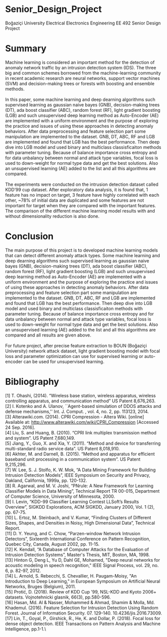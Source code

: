# Senior_Design_Project
Boğaziçi University Electrical Electronics Engineering EE 492 Senior Design Project

# Summary

  Machine learning is considered an important method for the detection of anomaly network traffic by an intrusion detection system (IDS). The three big and common schemes borrowed from the machine-learning community in recent academic research are neural networks, support vector machines (SVM) and decision-making trees or forests with boosting and ensemble methods.\
 \
  In this paper, some machine learning and deep dearning algorithms such supervised learning as  gaussian naive bayes (GNB), decision-making trees (DT), ada boost classifier (ABC), random forest (RF), light gradient boosting (LGB) and such unsupervised deep learning method as Auto-Encoder (AE) are implemented with a uniform environment and the purpose of exploring the practice and issues of using these approaches in detecting anomaly behaviors. After data preprocessing and feature selection part some manipulation are implemented to the dataset. GNB, DT, ABC, RF and LGB are implemented and found that LGB has the best performance. Then deep dive into LGB model and used binary and multiclass classisficaiton methods with parameter tuning. Because of balance importance cross entropy and for data unbalancy between normal and attack type variables, focal loss is used to down-weight for normal type data and get the best solutions. Also an unsupervised learning (AE) added to the list and all this algorithms are compared.\
\
  The experiments were conducted on the intrusion detection dataset called KDD’99 cup dataset. After exploratory data analysis, it is found that, 1 feature has no impact on target, 3 feature have highly correlated with each other, ~78% of initial data are duplicated and some features are not important for target when they are compared with the important features.\
  The comparison of the different machine learning model results with and without dimensionality reduction is also done.
  
  # Conclusion
  
  The main purpose of this project is to developed machine learning models that can detect different anomaly attack types. Some machine learning and deep dearning algorithms such supervised learning as  gaussian naive bayes (GNB), decision-making trees (DT), ada boost classifier (ABC), random forest (RF), light gradient boosting (LGB) and such unsupervised deep learning method as Auto-Encoder (AE) are implemented with a uniform environment and the purpose of exploring the practice and issues of using these approaches in detecting anomaly behaviors. After data preprocessing and feature selection part some manipulation are implemented to the dataset. GNB, DT, ABC, RF and LGB are implemented and found that LGB has the best performance. Then deep dive into LGB model and used binary and multiclass classisficaiton methods with parameter tuning. Because of balance importance cross entropy and for data unbalancy between normal and attack type variables, focal loss is used to down-weight for normal type data and get the best solutions. Also an unsupervised learning (AE) added to the list and all this algorithms are compared and all results are given above.\
\
  For future project, after precise feature extraction to BOUN (Boğaziçi University) network attack dataset, light gradient boosting model with focal loss and parameter optimization can use for supervised learning or auto-encoder can be used for unsupervised learning.
  
# Bibliography

[1]	T. Ohashi, (2014). “Wireless base station, wireless apparatus, wireless controlling apparatus, and communication method” US Patent 8,676,263.\
[2]	 I. Kotenko and A. Ulanov, ``Agent-based simulation of DDOS attacks and defense mechanisms,'' Int. J. Comput. , vol. 4, no. 2, pp. 113123, 2014.\
[3]	Alterawiki.com. (2014). CPRI Compression - Altera Wiki. [online] Available at: http://www.alterawiki.com/wiki/CPRI_Compression [Accessed 24 Sep. 2016].\
[4]	Liu, S. and Huang, B. (2010). “CPRI link multiplex transmission method and system”. US Patent 7,680,149.\
[5]	Jiang, Y., Guo, X. and Xia, Y. (2011). “Method and device for transferring multi-standard radio service data”. US Patent 8,018,910.\
[6]	Akhter, M. and Darnell, B. (2015). “Method and apparatus for efficient baseband unit processing in a communication system”. US Patent 9,215,296.\
[7]	W. Lee, S. J. Stolfo, K. W. Mok, “A Data Mining Framework for Building Intrusion Detection Models”, IEEE Symposium on Security and Privacy, Oakland, California, 1999a, pp. 120-132.\
[8]	R. Agarwal, and M. V. Joshi, “PNrule: A New Framework for Learning Classifier Models in Data Mining”, Technical Report TR 00-015, Department of Computer Science, University of Minnesota, 2000.\
[9]	I. Levin, “KDD-99 Classifier Learning Contest LLSoft’s Results Overview”, SIGKDD Explorations, ACM SIGKDD, January 2000, Vol. 1 (2), pp. 67-75.\
[10]	 L. Ertoz, M. Steinbach, and V. Kumar, “Finding Clusters of Different Sizes, Shapes, and Densities in Noisy, High Dimensional Data”, Technical Report.\
[11]	 D. Y. Yeung, and C. Chow, “Parzen-window Network Intrusion Detectors”, Sixteenth International Conference on Pattern Recognition, Quebec City, Canada, August 2002, pp. 11-15.\
[12]	 K. Kendall, “A Database of Computer Attacks for the Evaluation of Intrusion Detection Systems”, Master's Thesis, MIT, Boston, MA, 1998.\
[13]	 Hinton G, Deng L, Yu D, Dahl GE, Mohamed, "Deep neural networks for acoustic modeling in speech recognition," IEEE Signal Process, vol. 29, no. 6, p. 82-97, 2012.\
[14]	 L. Arnold, S. Rebecchi, S. Chevallier, H. Paugam-Moisy, "An Introduction to Deep Learning," in European Symposium on Artificial Neural Networks, Bruges (Belgium), 2011.\
[15]	 Protić, D. (2018). Review of KDD Cup '99, NSL-KDD and Kyoto 2006+ datasets. Vojnotehnicki glasnik, 66(3), pp.580-596.\
[16]	 Hasan, Md. Al & Nasser, Mohammed & Ahmad, Shamim & Molla, Md. Khademul. (2016). Feature Selection for Intrusion Detection Using Random Forest. Journal of Information Security. 07. 129-140. 10.4236/jis.2016.73009.\
[17]	 Lin, T., Goyal, P., Girshick, R., He, K. and Dollar, P. (2018). Focal loss for dense object detection. IEEE Transactions on Pattern Analysis and Machine Intelligence, pp.1-1.\


